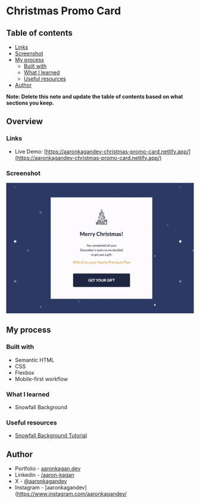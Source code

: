 # Christmas Promo Card

## Table of contents

- [Links](#links)
- [Screenshot](#screenshot)
- [My process](#my-process)
  - [Built with](#built-with)
  - [What I learned](#what-i-learned)
  - [Useful resources](#useful-resources)
- [Author](#author)

**Note: Delete this note and update the table of contents based on what sections you keep.**

## Overview

### Links

- Live Demo: [https://aaronkagandev-christmas-promo-card.netlify.app/](https://aaronkagandev-christmas-promo-card.netlify.app/)

### Screenshot

![Christmas Promo Card](./christmas-promo-card.gif)

## My process

### Built with

- Semantic HTML
- CSS
- Flexbox
- Mobile-first workflow

### What I learned

- Snowfall Background

### Useful resources

- [Snowfall Background Tutorial](https://www.inventiontricks.com/snow-falling-animation-using-css/)

## Author

- Portfolio - [aaronkagan.dev](https://www.aaronkagan.dev)
- Linkedin - [/aaron-kagan](https://www.linkedin.com/in/aaron-kagan/)
- X - [@aaronkagandev](https://www.twitter.com/aaronkagandev)
- Instagram - [aaronkagandev](https://www.instagram.com/aaronkagandev/
